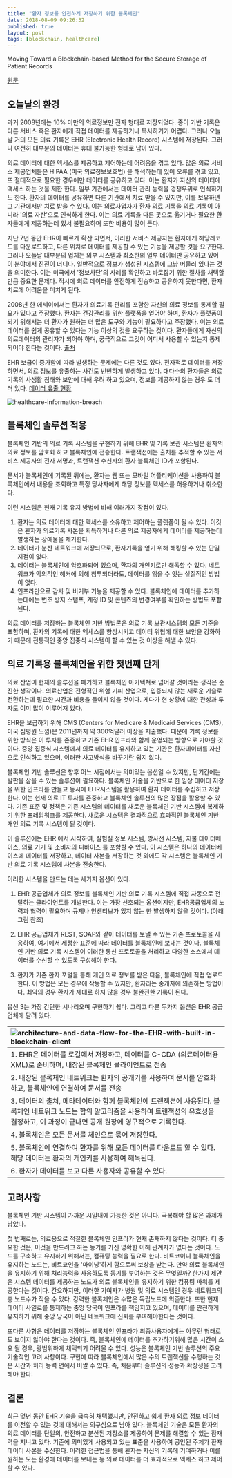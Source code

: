 ```yaml
---
title: "환자 정보를 안전하게 저장하기 위한 블록체인"
date: 2018-08-09 09:26:32
published: true
layout: post
tags: [blockchain, healthcare]
---
```


Moving Toward a Blockchain-based Method for the Secure Storage of Patient Records

[원문](https://www.healthit.gov/sites/default/files/9-16-drew_ivan_20160804_blockchain_for_healthcare_final.pdf)

## 오늘날의 환경

과거 2008년에는 10% 미만의 의료정보만 전자 형태로 저장되었다. 종이 기반 기록은 다른 서비스 혹은 환자에게 직접 데이터를 제공하거나 복사하기가 어렵다. 그러나 오늘날 거의 모든 의료 기록은 EHR (Electronic Health Record) 시스템에 저장된다. 그러나 여전히 대부분의 데이터는 휴대 불가능한 형태로 남아 있다.

의료 데이터에 대한 엑세스를 제공하고 제어하는데 어려움을 겪고 있다. 많은 의료 서비스 제공업체들은 HIPAA (미국 의료정보보호법) 을 해석하는데 있어 오류를 겪고 있고, 또 절대적으로 필요한 경우에만 데이터를 공유하고 있다. 이는 환자가 자신의 데이터에 액세스 하는 것을 제한 한다. 일부 기관에서는 데이터 관리 능력을 경쟁우위로 인식하기도 한다. 환자의 데이터를 공유하면 다른 기관에서 치료 받을 수 있지만, 이를 보유하면 그 기관에서만 치료 받을 수 있다. 이는 의료사업자가 환자 의료 기록을 의료 기록이 아니라 '의료 자산'으로 인식하게 한다. 이는 의료 기록을 다른 곳으로 옮기거나 필요한 환자들에게 제공하는데 있서 불필요하며 또한 비용이 많이 든다.

지난 7년 동안 EHR이 빠르게 확산 되면서, 이러한 서비스 제공자는 환자에게 해당레코드를 다운로드하고, 다른 위치로 데이터를 제공할 수 있는 기능을 제공할 것을 요구한다. 그러나 오늘날 대부분의 업체는 외부 시스템과 최소한의 일부 데이터만 공유하고 있어 이 분야에서 진전이 더디다. 일반적으로 정보가 생성된 시스템에 그냥 머물러 있다는 것을 의미한다. 이는 미국에서 '정보차단'의 사례를 확인하고 바로잡기 위한 절차를 채택할 만큼 중요한 문제다. 적시에 의료 데이터를 안전하게 전송하고 공유하지 못한다면, 환자 치료에 어려움을 미치게 된다.

2008년 한 에세이에서는 환자가 의료기록 관리를 포함한 자신의 의료 정보를 통제할 필요가 있다고 주장했다. 환자는 건강관리를 위한 플랫폼을 얻어야 하며, 환자가 플랫폼이 되기 위해서는 더 환자가 원하는 더 많은 도구와 기능이 필요하다고 주장했다. 이는 의료 데이터를 쉽게 공유할 수 있다는 기능 이상의 것을 요구하는 것이다. 환자들에게 자신의 의료데이터의 관리자가 되어야 하며, 궁극적으로 그것이 어디서 사용할 수 있는지 통제되어야 한다는 것이다. [출처](https://www.linuxjournal.com/content/patient-platform)

EHR 보급이 증가함에 따라 발생하는 문제에는 다른 것도 있다. 전자적로 데이터를 저장하면서, 의료 정보를 유출하는 사건도 빈번하게 발생하고 있다. 대다수의 환자들은 의료 기록의 사생활 침해와 보안에 대해 우려 하고 있으며, 정보를 제공하지 않는 경우 도 더러 있다. [데이터 유출 현황](https://dashboard.healthit.gov/quickstats/pages/breaches-protected-health-information.php)

![healthcare-information-breach](../../../../2018/08/healthcare-information-breach.png)

## 블록체인 솔루션 적용

블록체인 기반의 의료 기록 시스템을 구현하기 위해 EHR 및 기록 보관 시스템은 환자의 의료 정보를 암호화 하고 블록체인에 전송한다. 트랜잭션에는 출처를 추적할 수 있는 서비스 제공자의 전자 서명과, 트랜잭션 수신자의 환자 블록체인 ID가 포함된다.

문서가 블록체인에 기록된 뒤에는, 환자는 웹 또는 모바일 어플리케이션을 사용하여 블록체인에서 내용을 조회하고 특정 당사자에게 해당 정보를 엑세스를 허용하거나 취소한다.

이런 시스템은 현재 기록 유지 방법에 비해 여러가지 장점이 있다.

1. 환자는 의료 데이터에 대한 엑세스를 소유하고 제어하는 플랫폼이 될 수 있다. 이것은 환자가 의료기록 사본을 획득하거나 다른 의료 제공자에게 데이터를 제공하는데 발생하는 장애물을 제거한다.
2. 데이터가 분산 네트워크에 저장되므로, 환자기록을 얻기 위해 해킹할 수 있는 단일 지점이 없다.
3. 데이터는 블록체인에 암호화되어 있으며, 환자의 개인키로만 해독할 수 있다. 네트워크가 악의적인 해커에 의해 침투되더라도, 데이터를 읽을 수 잇는 실질적인 방법이 없다.
4. 인프라만으로 감사 및 비거부 기능을 제공할 수 있다. 블록체인에 데이터를 추가하는데에는 변조 방지 스탬프, 계정 ID 및 콘텐츠의 변경여부를 확인하는 방법도 포함된다.

의료 데이터를 저장하는 블록체인 기반 방법론은 의료 기록 보관시스템의 모든 기준을 포함하며, 환자의 기록에 대한 엑세스를 향상시키고 데이터 위협에 대한 보안을 강화하기 때문에 전통적인 중앙 집중식 시스템이 할 수 있는 것 이상을 해낼 수 있다.

## 의료 기록용 블록체인을 위한 첫번째 단계

의료 산업이 현재의 솔루션을 폐기하고 블록체인 아키텍쳐로 넘어갈 것이라는 생각은 순진한 생각이다. 의료산업은 전형적인 위험 기피 산업으로, 입증되지 않는 새로운 기술로 전환하는데 필요한 시간과 비용을 들이지 않을 것이다. 게다가 현 상황에 대한 관성과 투자도 이미 많이 이루어져 있다.

EHR을 보급하기 위해 CMS (Centers for Medicare & Medicaid Services (CMS), 미국 심평원 느낌)은 2011년까지 약 300억달러 이상을 지출했다. 때문에 기록 정보를 위한 방식은 이 투자를 존중하고 기존 EHR 인프라와 함께 운영되는 방향으로 가야할 것이다. 중앙 집중식 시스템에서 의료 데이터를 유지하고 있는 기관은 환자데이터를 자산으로 인식하고 있으며, 이러한 사고방식을 바꾸기란 쉽지 않다.

블록체인 기반 솔루션은 향후 어느 시점에서는 의미있는 옵션일 수 있지만, 단기간에는 발판을 삼을 수 있는 솔루션이 필요하다. 블록체인 기술을 기반으로 한 임상 데이터 저장을 위한 인프라를 만들고 동시에 EHR시스템을 활용하여 환자 데이터를 수집하고 저장한다. 이는 현재 의료 IT 투자를 존중하고 블록체인 솔루션의 많은 장점을 활용할 수 있다. 기존 표준 및 정책은 기존 시스템의 데이터를 새로운 블록체인 기반 시스템에 복제하기 위한 프레임워크를 제공한다. 새로운 시스템은 결과적으로 효과적인 블록체인 기반 개인 의료 기록 시스템이 될 것이다. 

이 솔루션에는 EHR 에서 시작하여, 실험실 정보 시스템, 방사선 시스템, 지불 데이터베이스, 의료 기기 및 소비자의 디바이스 를 포함할 수 있다. 이 시스템은 하나의 데이터베이스에 데이터를 저장하고, 데이터 사본을 저장하는 것 외에도 각 시스템은 블록체인 기반 의료 기록 시스템에 사본을 전송한다.

이러한 시스템을 만드는 데는 세가지 옵션이 있다. 

1. EHR 공급업체가 의료 정보를 블록체인 기반 의료 기록 시스템에 직접 자동으로 전달하는 클라이언트를 개발한다. 이는 가장 선호되는 옵션이지만, EHR공급업체의 노력과 협력이 필요하며 규제나 인센티브가 있지 않는 한 발생하지 않을 것이다. (아래 그림 참조)

2. EHR 공급업체가 REST, SOAP와 같이 데이터를 보낼 수 있는 기존 프로토콜을 사용하여, 여기에서 제정한 표준에 따라 데이터를 블록체인에 보내는 것이다. 블록체인 기반 의료 기록 시스템이 이러한 통신 프로토콜을 처리하고 다양한 소스에서 데이터를 수신할 수 있도록 구성해야 한다. 
3. 환자가 기존 환자 포털을 통해 개인 의료 정보를 받은 다음, 블록체인에 직접 업로드 한다. 이 방법은 모든 경우에 작동할 수 있지만, 환자라는 중개자에 의존하는 방법이다. 최악의 경우 환자가 제대로 하지 않을 경우 불완전한 기록이 된다.

옵션 3는 가장 간단한 시나리오며 구현하기 쉽다. 그리고 다른 두가지 옵션은 EHR 공급업체에 달려 있다. 

| ![architecture-and-data-flow-for-the-EHR-with-built-in-blockchain-client](../../../../2018/08/architecture-and-data-flow-for-the-EHR-with-built-in-blockchain-client.png) |
| :- |
| 1. EHR은 데이터를 로컬에서 저장하고, 데이터를 C-CDA (의료데이터용 XML)로 준비하며, 내장된 블록체인 클라이언트로 전송 |
| 2. 내장된 블록체인 네트워크는 환자의 공개키를 사용하여 문서를 암호화하고, 블록체인에 연결하여 문서를 전송 |
| 3. 데이터의 출처, 메타데이터와 함께 블록체인에 트랜잭션에 사용된다. 블록체인 네트워크 노드는 합의 알고리즘을 사용하여 트랜잭션의 유효성을 결정하고, 이 과정이 긑나면 공개 원장에 영구적으로 기록한다. |
| 4. 블록체인은 모든 문서를 체인으로 묶어 저장한다. |
| 5. 블록체인에 연결하여 환자를 위해 모든 데이터를 다운로드 할 수 있다. 해당 데이터는 환자의 개인키를 사용하여 해독된다. |
| 6. 환자가 데이터를 보고 다른 사용자와 공유할 수 있다. |

## 고려사항

블록체인 기반 시스템이 가까운 시일내에 가능한 것은 아니다. 극복해야 할 많은 과제가 남았다. 

첫 번째로는, 의료용으로 적절한 블록체인 인프라가 현재 존재하지 않다는 것이다. 더 중요한 것은, 이것을 만드려고 하는 동기를 가진 명확한 이해 관계자가 없다는 것이다. 노드를 구축하고 유지하기 위해서는, 컴퓨팅 능력을 필요로 한다. 비트코이니 블록체인을 유지하는 노드는, 비트코인을 '마이닝'하게 함으로써 보상을 받는다. 만약 의료 블록체인을 유지하기 위해 처리능력을 사용하도록 동기를 부여하는 것은 무엇일까? 한가지 제안은 시스템 데이터를 제공하는 노드가 의료 블록체인을 유지하기 위한 컴퓨팅 파워를 제공한다는 것이다. 간으하지만, 이러한 기여자가 병원 및 의료 시스템인 경우 네트워크의 총 노드수가 적을 수 있다. 강력한 블록체인은 수많은 독립노드에 의존한다. 또한 현재 데이터 사일로를 통제하는 중앙 당국이 인프라를 책임지고 있으며, 데이터를 안전하게 유지하기 위해 중앙 당국이 아닌 네트워크에 신뢰를 부여해야한다는 것이다.

또다른 사항은 데이터를 저장하는 블록체인 인프라가 최종사용자에게는 아무런 형태로도 보이지 않아야 한다는 것이다. 즉, 블록체인에 데이터를 추가하기위해 많은 시간이 소요 될 경우, 광범위하게 채택되기 어려울 수 있다. 성능은 블록체인 기반 솔루션의 주요 기술적인 고려 사항이다. 구현에 따라 블록체인에서 많은 수의 트랜잭션을 수행하는 것은 시간과 처리 능력 면에서 비쌀 수 있다. 즉, 처음부터 솔루션의 성능과 확장성을 고려해야 한다.

## 결론

최근 몇년 동안 EHR 기술을 급속히 채택했지만, 안전하고 쉽게 환자 의료 정보 데이터를 이전할 수 있는 것에 대해서는 의구심으로 남아 있다. 블록체인 기술은 모든 환자의 의료 데이터를 단일의, 안전하고 분산된 저장소를 제공하여 문제를 해결할 수 있는 잠재력을 지니고 있다. 기존에 의미있게 사용되고 있는 표준을 사용하여 공인된 주체가 환자 데이터 사본을 수신한다. 이러한 접근법을 통해 환자는 자신의 기록에 기여하거나 이를 원하는 모든 환경에 데이터를 보내는 등 의료 데이터를 더 효과적으로 액세스 하고 제어할 수 있다.
